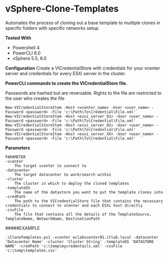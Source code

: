 # vSphere-Clone-Templates
Automates the process of cloning out a base template to multiple clones in specific folders with specific networks setup.

**Tested With**
- Powershell 4
- PowerCLI 6.0
- vSphere 5.5, 6.0

**Configuration**
Create a VICredentialStore with credentials for your vcenter server and credentials for every ESXi server in the cluster.

**PowerCLI commands to create the VICredentialStore file.**

Passwords are hashed but are reversable.  Rights to the file are restricted to the user who creates the file
```
New-VICredentialStoreItem -Host <vcenter_name> -User <user_name> -Password <password> -File 'c:\Path\To\Credential\File.xml'
New-VICredentialStoreItem -Host <esxi_server_01> -User <user_name> -Password <password> -File 'c:\Path\To\Credential\File.xml'
New-VICredentialStoreItem -Host <esxi_server_02> -User <user_name> -Password <password> -File 'c:\Path\To\Credential\File.xml'
New-VICredentialStoreItem -Host <esxi_server_XX> -User <user_name> -Password <password> -File 'c:\Path\To\Credential\File.xml'
```

**Parameters**
```
PARAMETER
-vcenter
    The target vcenter to connect to
-datacenter
    The target datacenter to work/search within
-cluster
    The cluster in which to deploy the cloned templates
-templateDS
    The name of the datastore you want to put the template clones into
-credPath
    The path to the VICredentialStore file that contains the necessary credentials to connect to vCenter and each ESXi host directly
-csvFile
    The file that contains all the details of the TemplateSource, TemplateName, NetworkName, DestinationPath 
```

#####EXAMPLE
```
.\CloneTemplates.ps1 -vcenter wclabvcenter01.itlab.local -datacenter 'Datacenter Name' -cluster 'Cluster String' -templateDS 'DATASTORE NAME' -credPath 'c:\temp\mycredentails.xml' -csvFile 'c:\temp\templates.csv'
```
